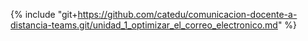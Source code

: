 {% include "git+https://github.com/catedu/comunicacion-docente-a-distancia-teams.git/unidad_1_optimizar_el_correo_electronico.md" %} 